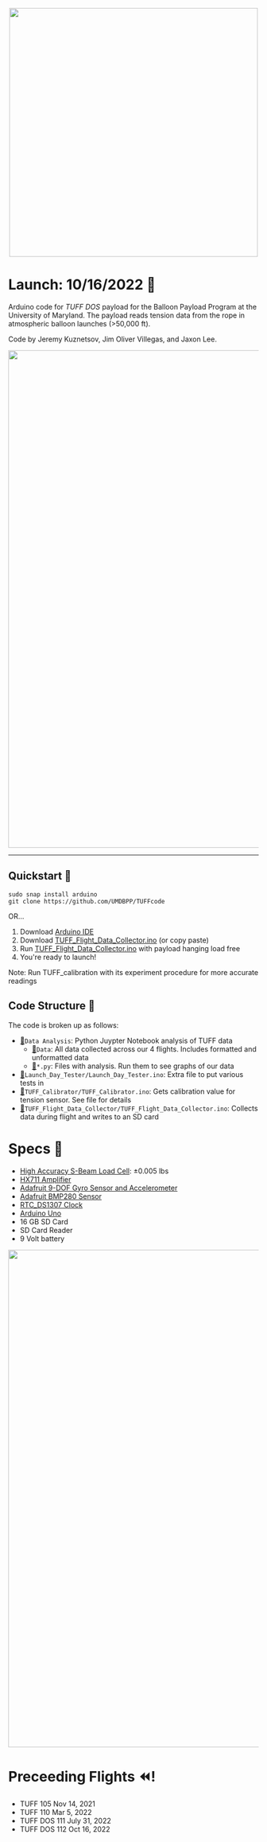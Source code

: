 <p align="center">
    <img src="https://user-images.githubusercontent.com/32310846/161163001-b1b6c3a0-91b8-45e9-89de-cac2818c7562.png"  width="500" />
</p>

# Launch: 10/16/2022 🎈
Arduino code for _TUFF DOS_ payload for the Balloon Payload Program at the University of Maryland. The payload reads tension data from the rope in atmospheric balloon launches (>50,000 ft).

Code by Jeremy Kuznetsov, Jim Oliver Villegas, and Jaxon Lee.

<p align="center">
    <img src="https://user-images.githubusercontent.com/32310846/197653943-cb48b95a-080f-4381-9ff6-abcb2744c0a2.jpeg"  width="1000" />
</p>

-------

## Quickstart 🚀
```
sudo snap install arduino
git clone https://github.com/UMDBPP/TUFFcode
```
OR...

1. Download [Arduino IDE](https://www.arduino.cc/en/software)
2. Download [TUFF_Flight_Data_Collector.ino](TUFF_Flight_Data_Collector/TUFF_Flight_Data_Collector.ino) (or copy paste)
4. Run [TUFF_Flight_Data_Collector.ino](TUFF_Flight_Data_Collector/TUFF_Flight_Data_Collector.ino) with payload hanging load free 
5. You're ready to launch!

Note: Run TUFF_calibration with its experiment procedure for more accurate readings


## Code Structure 📁
The code is broken up as follows:

- [📁](Data%20Analysis)`Data Analysis`: Python Juypter Notebook analysis of TUFF data
    - [📁](Data%20Analysis/Data)`Data`: All data collected across our 4 flights. Includes formatted and unformatted data
    - [🏃](Data%20Analysis/TUFF_DOS_112_ANAL.py)`*.py`: Files with analysis. Run them to see graphs of our data 
- [🏃](Launch_Day_Tester/Launch_Day_Tester.ino)`Launch_Day_Tester/Launch_Day_Tester.ino`: Extra file to put various tests in
- [🏃](TUFF_Calibrator/TUFF_Calibrator.ino)`TUFF_Calibrator/TUFF_Calibrator.ino`: Gets calibration value for tension sensor. See file for details
- [🏃](TUFF_Flight_Data_Collector/TUFF_Flight_Data_Collector.ino)`TUFF_Flight_Data_Collector/TUFF_Flight_Data_Collector.ino`: Collects data during flight and writes to an SD card


# Specs 🔌
- [High Accuracy S-Beam Load Cell](https://www.omega.com/en-us/force-strain-measurement/load-cells/lc103b/p/LC103B-25): ±0.005 lbs
- [HX711 Amplifier](https://www.amazon.com/SparkFun-Load-Cell-Amplifier-HX711/dp/B079LVMC6X/ref=sr_1_1?crid=31PAXOZCNWVAN&keywords=sparkfun+hx711&qid=1648232977&sprefix=sparkfun+hx711%2Caps%2C80&sr=8-1)
- [Adafruit 9-DOF Gyro Sensor and Accelerometer](https://www.adafruit.com/product/2472)
- [Adafruit BMP280 Sensor](https://www.adafruit.com/product/2651)
- [RTC_DS1307 Clock](https://www.adafruit.com/product/3296)
- [Arduino Uno](https://store-usa.arduino.cc/products/arduino-uno-rev3)
- 16 GB SD Card
- SD Card Reader
- 9 Volt battery

<p align="center">
    <img src="https://user-images.githubusercontent.com/32310846/197654118-b540db57-1fec-4d6f-9f25-5f9d3cf12ee3.jpeg"  width="1000" />
</p>

# Preceeding Flights ⏪!

- TUFF 105          Nov 14,     2021
- TUFF 110          Mar 5,      2022
- TUFF DOS 111      July 31,    2022
- TUFF DOS 112      Oct 16,     2022

